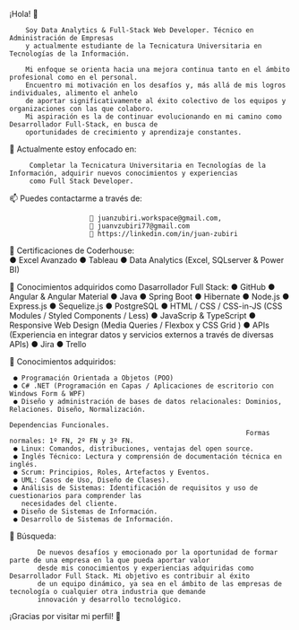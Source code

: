 
¡Hola! 👋

        Soy Data Analytics & Full-Stack Web Developer. Técnico en Administración de Empresas
        y actualmente estudiante de la Tecnicatura Universitaria en Tecnologías de la Información.

        Mi enfoque se orienta hacia una mejora continua tanto en el ámbito profesional como en el personal. 
        Encuentro mi motivación en los desafíos y, más allá de mis logros individuales, alimento el anhelo 
        de aportar significativamente al éxito colectivo de los equipos y organizaciones con las que colaboro.
        Mi aspiración es la de continuar evolucionando en mi camino como Desarrollador Full-Stack, en busca de 
        oportunidades de crecimiento y aprendizaje constantes. 

      
🔭 Actualmente estoy enfocado en:

         Completar la Tecnicatura Universitaria en Tecnologías de la Información, adquirir nuevos conocimientos y experiencias
         como Full Stack Developer.

📫 Puedes contactarme a través de:

                        📨 juanzubiri.workspace@gmail.com,               
                        📨 juanvzubiri77@gmail.com              
                        🔗 https://linkedin.com/in/juan-zubiri
                        
🚀 Certificaciones de Coderhouse:                  
      ● Excel Avanzado
      ● Tableau
      ● Data Analytics (Excel, SQLserver & Power BI)

🚀 Conocimientos adquiridos como Dasarrollador Full Stack:
      ● GitHub
      ● Angular & Angular Material
      ● Java
      ● Spring Boot
      ● Hibernate 
      ● Node.js
      ● Express.js
      ● Sequelize.js
      ● PostgreSQL
      ● HTML / CSS / CSS-in-JS (CSS Modules / Styled Components / Less)
      ● JavaScrip & TypeScript
      ● Responsive Web Design (Media Queries / Flexbox y CSS Grid )
      ● APIs (Experiencia en integrar datos y servicios externos a través de diversas APIs)
      ● Jira
      ● Trello

🚀 Conocimientos adquiridos:

     ● Programación Orientada a Objetos (POO)
     ● C# .NET (Programación en Capas / Aplicaciones de escritorio con Windows Form & WPF)
     ● Diseño y administración de bases de datos relacionales: Dominios, Relaciones. Diseño, Normalización.
                                                               Dependencias Funcionales. 
                                                               Formas normales: 1º FN, 2º FN y 3º FN.
     ● Linux: Comandos, distribuciones, ventajas del open source.
     ● Inglés Técnico: Lectura y comprensión de documentación técnica en inglés.
     ● Scrum: Principios, Roles, Artefactos y Eventos.
     ● UML: Casos de Uso, Diseño de Clases).
     ● Análisis de Sistemas: Identificación de requisitos y uso de cuestionarios para comprender las 
       necesidades del cliente.
     ● Diseño de Sistemas de Información.
     ● Desarrollo de Sistemas de Información.


🔎 Búsqueda:

           De nuevos desafíos y emocionado por la oportunidad de formar parte de una empresa en la que pueda aportar valor 
           desde mis conocimientos y experiencias adquiridas como Desarrollador Full Stack. Mi objetivo es contribuir al éxito 
           de un equipo dinámico, ya sea en el ámbito de las empresas de tecnología o cualquier otra industria que demande 
           innovación y desarrollo tecnológico.
          

¡Gracias por visitar mi perfil! 🌟

  


